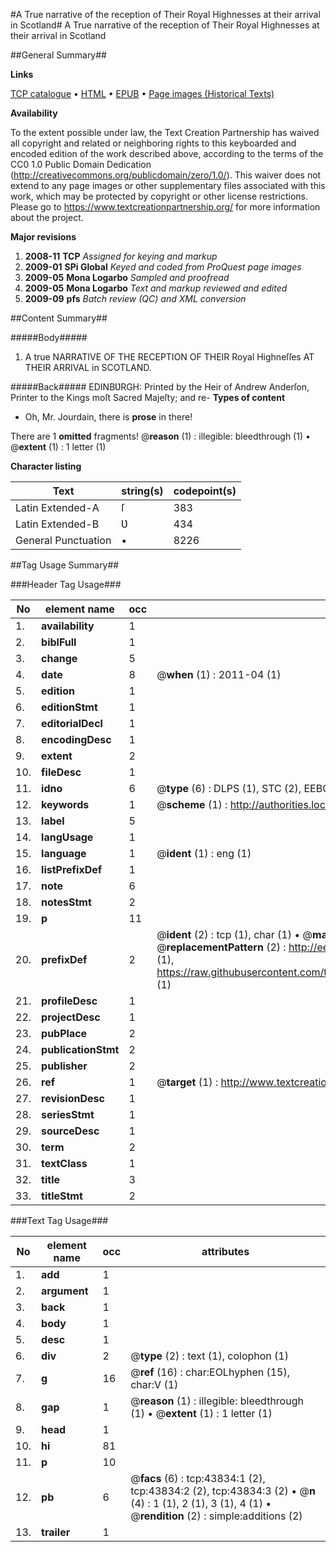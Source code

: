 #A True narrative of the reception of Their Royal Highnesses at their arrival in Scotland#
A True narrative of the reception of Their Royal Highnesses at their arrival in Scotland

##General Summary##

**Links**

[TCP catalogue](http://www.ota.ox.ac.uk/tcp/)  • 
[HTML](http://tei.it.ox.ac.uk/tcp/Texts-HTML/free/A63/A63615.html)  • 
[EPUB](http://tei.it.ox.ac.uk/tcp/Texts-EPUB/free/A63/A63615.epub) • 
[Page images (Historical Texts)](https://historicaltexts.jisc.ac.uk/eebo-09619070e)

**Availability**

To the extent possible under law, the Text Creation Partnership has waived all copyright and related or neighboring rights to this keyboarded and encoded edition of the work described above, according to the terms of the CC0 1.0 Public Domain Dedication (http://creativecommons.org/publicdomain/zero/1.0/). This waiver does not extend to any page images or other supplementary files associated with this work, which may be protected by copyright or other license restrictions. Please go to https://www.textcreationpartnership.org/ for more information about the project.

**Major revisions**

1. __2008-11__ __TCP__ *Assigned for keying and markup*
1. __2009-01__ __SPi Global__ *Keyed and coded from ProQuest page images*
1. __2009-05__ __Mona Logarbo__ *Sampled and proofread*
1. __2009-05__ __Mona Logarbo__ *Text and markup reviewed and edited*
1. __2009-09__ __pfs__ *Batch review (QC) and XML conversion*

##Content Summary##

#####Body#####

1. A true NARRATIVE OF THE RECEPTION OF THEIR Royal Highneſſes AT THEIR ARRIVAL in SCOTLAND.

#####Back#####
EDINBƲRGH: Printed by the Heir of Andrew Anderſon, Printer to the Kings moſt Sacred Majeſty; and re-
**Types of content**

  * Oh, Mr. Jourdain, there is **prose** in there!

There are 1 **omitted** fragments! 
 @__reason__ (1) : illegible: bleedthrough (1)  •  @__extent__ (1) : 1 letter (1)

**Character listing**


|Text|string(s)|codepoint(s)|
|---|---|---|
|Latin Extended-A|ſ|383|
|Latin Extended-B|Ʋ|434|
|General Punctuation|•|8226|

##Tag Usage Summary##

###Header Tag Usage###

|No|element name|occ|attributes|
|---|---|---|---|
|1.|__availability__|1||
|2.|__biblFull__|1||
|3.|__change__|5||
|4.|__date__|8| @__when__ (1) : 2011-04 (1)|
|5.|__edition__|1||
|6.|__editionStmt__|1||
|7.|__editorialDecl__|1||
|8.|__encodingDesc__|1||
|9.|__extent__|2||
|10.|__fileDesc__|1||
|11.|__idno__|6| @__type__ (6) : DLPS (1), STC (2), EEBO-CITATION (1), OCLC (1), VID (1)|
|12.|__keywords__|1| @__scheme__ (1) : http://authorities.loc.gov/ (1)|
|13.|__label__|5||
|14.|__langUsage__|1||
|15.|__language__|1| @__ident__ (1) : eng (1)|
|16.|__listPrefixDef__|1||
|17.|__note__|6||
|18.|__notesStmt__|2||
|19.|__p__|11||
|20.|__prefixDef__|2| @__ident__ (2) : tcp (1), char (1)  •  @__matchPattern__ (2) : ([0-9\-]+):([0-9IVX]+) (1), (.+) (1)  •  @__replacementPattern__ (2) : http://eebo.chadwyck.com/downloadtiff?vid=$1&page=$2 (1), https://raw.githubusercontent.com/textcreationpartnership/Texts/master/tcpchars.xml#$1 (1)|
|21.|__profileDesc__|1||
|22.|__projectDesc__|1||
|23.|__pubPlace__|2||
|24.|__publicationStmt__|2||
|25.|__publisher__|2||
|26.|__ref__|1| @__target__ (1) : http://www.textcreationpartnership.org/docs/. (1)|
|27.|__revisionDesc__|1||
|28.|__seriesStmt__|1||
|29.|__sourceDesc__|1||
|30.|__term__|2||
|31.|__textClass__|1||
|32.|__title__|3||
|33.|__titleStmt__|2||


###Text Tag Usage###

|No|element name|occ|attributes|
|---|---|---|---|
|1.|__add__|1||
|2.|__argument__|1||
|3.|__back__|1||
|4.|__body__|1||
|5.|__desc__|1||
|6.|__div__|2| @__type__ (2) : text (1), colophon (1)|
|7.|__g__|16| @__ref__ (16) : char:EOLhyphen (15), char:V (1)|
|8.|__gap__|1| @__reason__ (1) : illegible: bleedthrough (1)  •  @__extent__ (1) : 1 letter (1)|
|9.|__head__|1||
|10.|__hi__|81||
|11.|__p__|10||
|12.|__pb__|6| @__facs__ (6) : tcp:43834:1 (2), tcp:43834:2 (2), tcp:43834:3 (2)  •  @__n__ (4) : 1 (1), 2 (1), 3 (1), 4 (1)  •  @__rendition__ (2) : simple:additions (2)|
|13.|__trailer__|1||
